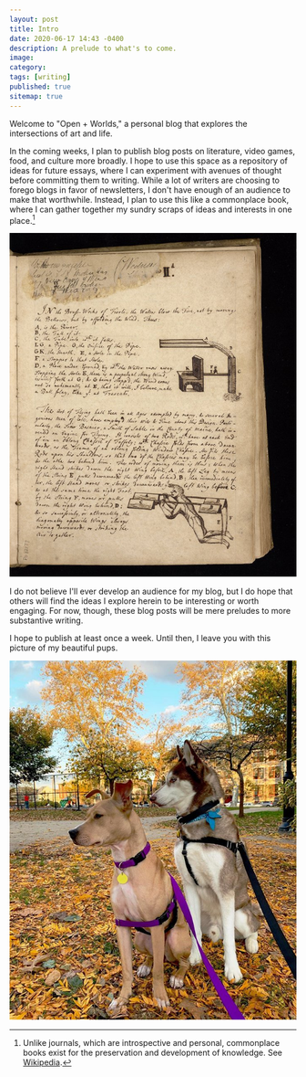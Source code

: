 ```yaml
---
layout: post
title: Intro
date: 2020-06-17 14:43 -0400
description: A prelude to what's to come.
image: 
category: 
tags: [writing]
published: true
sitemap: true
---
```

Welcome to "Open + Worlds," a personal blog that explores the intersections of art and life.

In the coming weeks, I plan to publish blog posts on literature, video games, food, and culture more broadly. I hope to use this space as a repository of ideas for future essays, where I can experiment with avenues of thought before committing them to writing. While a lot of writers are choosing to forego blogs in favor of newsletters, I don't have enough of an audience to make that worthwhile. Instead, I plan to use this like a commonplace book, where I can gather together my sundry scraps of ideas and interests in one place.[^1]

![Fol. 1r., Ms. Codex 782, from a commonplace book, Kislak Center for Special Collections, Rare Books and Manuscripts University of Pennsylvania.](/assets/img/commonplace.jpeg)

I do not believe I'll ever develop an audience for my blog, but I do hope that others will find the ideas I explore herein to be interesting or worth engaging. For now, though, these blog posts will be mere preludes to more substantive writing.

I hope to publish at least once a week. Until then, I leave you with this picture of my beautiful pups.

![A picture of my two adopted dogs, Eliot (a pit-bull mix) and Ruskin (a husky).](/assets/img/puppies.jpg)

[^1]: Unlike journals, which are introspective and personal, commonplace books exist for the preservation and development of knowledge. See [Wikipedia](https://en.wikipedia.org/wiki/Commonplace_book).
